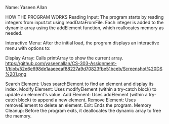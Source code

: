 Name: Yaseen Allan

HOW THE PROGRAM WORKS
Reading Input:
The program starts by reading integers from input.txt using readDataFromFile. Each integer is added to the dynamic array using the addElement function, which reallocates memory as needed.

Interactive Menu:
After the initial load, the program displays an interactive menu with options to:

Display Array: Calls printArray to show the current array.
https://github.com/yaseenallan/CS-303-Assignment-1/blob/52e6e698de1aaeeeaf88227a9d70823fbe51bceb/Screenshot%20DS%201.png

Search Element: Uses searchElement to find an element and display its index.
Modify Element: Uses modifyElement (within a try-catch block) to update an element's value.
Add Element: Uses addElement (within a try-catch block) to append a new element.
Remove Element: Uses removeElement to delete an element.
Exit: Ends the program.
Memory Cleanup:
Before the program exits, it deallocates the dynamic array to free the memory.
